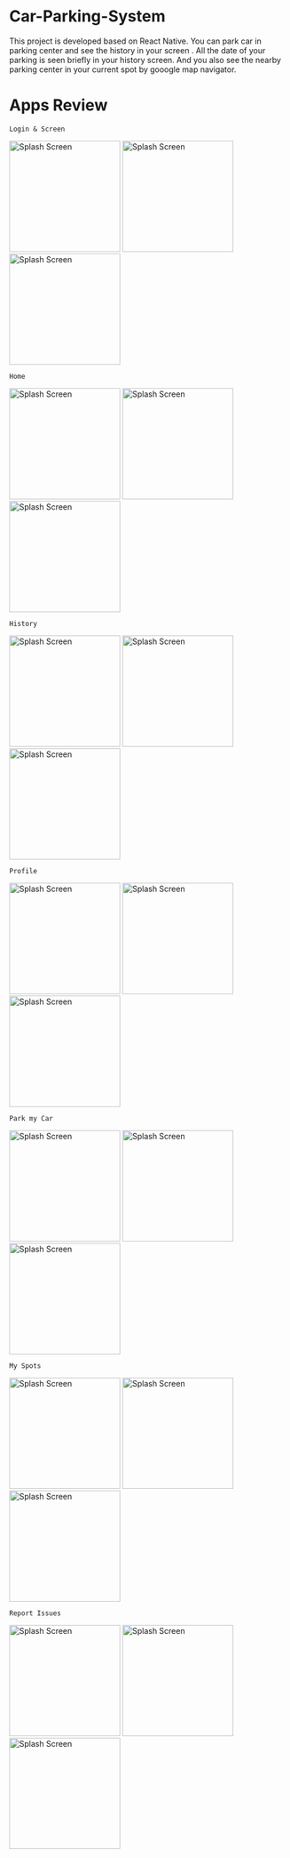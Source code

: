 # Car-Parking-System

This project is developed based on React Native. You can park car in parking center and see the history in your screen . All the date of your parking is seen briefly in your history screen.
And you also see the nearby parking center in your current spot by gooogle map navigator.

# Apps Review

`Login & Screen`

<p>
  <img src="https://github.com/Saruj-chy/Car-Parking-System/blob/main/Project_ScreenShot/Screenshot_2021-12-08-10-41-56-606_com.car_parking.jpg"   width="200" title="Splash Screen">
  <img src="https://github.com/Saruj-chy/Car-Parking-System/blob/main/Project_ScreenShot/Screenshot_2021-12-08-10-41-56-606_com.car_parking.jpg"   width="200" title="Splash Screen">
  <img src="https://github.com/Saruj-chy/Car-Parking-System/blob/main/Project_ScreenShot/Screenshot_2021-12-08-10-41-56-606_com.car_parking.jpg"   width="200" title="Splash Screen">
 
</p>

`Home`

<p>
  <img src="https://github.com/Saruj-chy/Car-Parking-System/blob/main/Project_ScreenShot/Screenshot_2021-12-08-10-41-56-606_com.car_parking.jpg"   width="200" title="Splash Screen">
  <img src="https://github.com/Saruj-chy/Car-Parking-System/blob/main/Project_ScreenShot/Screenshot_2021-12-08-10-41-56-606_com.car_parking.jpg"   width="200" title="Splash Screen">
  <img src="https://github.com/Saruj-chy/Car-Parking-System/blob/main/Project_ScreenShot/Screenshot_2021-12-08-10-41-56-606_com.car_parking.jpg"   width="200" title="Splash Screen">
 
</p>

`History`

<p>
  <img src="https://github.com/Saruj-chy/Car-Parking-System/blob/main/Project_ScreenShot/Screenshot_2021-12-08-10-41-56-606_com.car_parking.jpg"   width="200" title="Splash Screen">
  <img src="https://github.com/Saruj-chy/Car-Parking-System/blob/main/Project_ScreenShot/Screenshot_2021-12-08-10-41-56-606_com.car_parking.jpg"   width="200" title="Splash Screen">
  <img src="https://github.com/Saruj-chy/Car-Parking-System/blob/main/Project_ScreenShot/Screenshot_2021-12-08-10-41-56-606_com.car_parking.jpg"   width="200" title="Splash Screen">
 
</p>

`Profile`

<p>
  <img src="https://github.com/Saruj-chy/Car-Parking-System/blob/main/Project_ScreenShot/Screenshot_2021-12-08-10-41-56-606_com.car_parking.jpg"   width="200" title="Splash Screen">
  <img src="https://github.com/Saruj-chy/Car-Parking-System/blob/main/Project_ScreenShot/Screenshot_2021-12-08-10-41-56-606_com.car_parking.jpg"   width="200" title="Splash Screen">
  <img src="https://github.com/Saruj-chy/Car-Parking-System/blob/main/Project_ScreenShot/Screenshot_2021-12-08-10-41-56-606_com.car_parking.jpg"   width="200" title="Splash Screen">
 
</p>

`Park my Car`

<p>
  <img src="https://github.com/Saruj-chy/Car-Parking-System/blob/main/Project_ScreenShot/Screenshot_2021-12-08-10-41-56-606_com.car_parking.jpg"   width="200" title="Splash Screen">
  <img src="https://github.com/Saruj-chy/Car-Parking-System/blob/main/Project_ScreenShot/Screenshot_2021-12-08-10-41-56-606_com.car_parking.jpg"   width="200" title="Splash Screen">
  <img src="https://github.com/Saruj-chy/Car-Parking-System/blob/main/Project_ScreenShot/Screenshot_2021-12-08-10-41-56-606_com.car_parking.jpg"   width="200" title="Splash Screen">
 
</p>

`My Spots`

<p>
  <img src="https://github.com/Saruj-chy/Car-Parking-System/blob/main/Project_ScreenShot/Screenshot_2021-12-08-10-41-56-606_com.car_parking.jpg"   width="200" title="Splash Screen">
  <img src="https://github.com/Saruj-chy/Car-Parking-System/blob/main/Project_ScreenShot/Screenshot_2021-12-08-10-41-56-606_com.car_parking.jpg"   width="200" title="Splash Screen">
  <img src="https://github.com/Saruj-chy/Car-Parking-System/blob/main/Project_ScreenShot/Screenshot_2021-12-08-10-41-56-606_com.car_parking.jpg"   width="200" title="Splash Screen">
 
</p>

`Report Issues`

<p>
  <img src="https://github.com/Saruj-chy/Car-Parking-System/blob/main/Project_ScreenShot/Screenshot_2021-12-08-10-41-56-606_com.car_parking.jpg"   width="200" title="Splash Screen">
  <img src="https://github.com/Saruj-chy/Car-Parking-System/blob/main/Project_ScreenShot/Screenshot_2021-12-08-10-41-56-606_com.car_parking.jpg"   width="200" title="Splash Screen">
  <img src="https://github.com/Saruj-chy/Car-Parking-System/blob/main/Project_ScreenShot/Screenshot_2021-12-08-10-41-56-606_com.car_parking.jpg"   width="200" title="Splash Screen">
 
</p>
